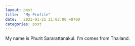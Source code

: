 ```yaml
---
layout: post
title:  "My Profile"
date:   2023-01-21 21:02:00 +0700
categories: post
---
```


My name is Phurit Sararattanakul. I'm comes from Thailand.